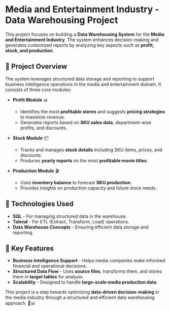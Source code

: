 # Media and Entertainment Industry - Data Warehousing Project


This project focuses on building a **Data Warehousing System** for the **Media and Entertainment Industry**. The system enhances decision-making and generates customized reports by analyzing key aspects such as **profit, stock, and production**.

## 📌 Project Overview
The system leverages structured data storage and reporting to support business intelligence operations in the media and entertainment domain. It consists of three core modules:

- **Profit Module** 📊  
  - Identifies the most **profitable stores** and suggests **pricing strategies** to maximize revenue.  
  - Generates reports based on **SKU sales data**, department-wise profits, and discounts.

- **Stock Module** 📦  
  - Tracks and manages **stock details** including SKU items, prices, and discounts.  
  - Produces **yearly reports** on the most **profitable movie titles**.

- **Production Module** 🎬  
  - Uses **inventory balance** to forecast **SKU production**.  
  - Provides insights on production capacity and future stock needs.

## 🔧 Technologies Used
- **SQL** - For managing structured data in the warehouse.
- **Talend** - For ETL (Extract, Transform, Load) operations.
- **Data Warehouse Concepts** - Ensuring efficient data storage and reporting.

## 🚀 Key Features
- **Business Intelligence Support** - Helps media companies make informed financial and operational decisions.
- **Structured Data Flow** - Uses **source files**, transforms them, and stores them in **target tables** for analysis.
- **Scalability** - Designed to handle **large-scale media production data**.

This project is a step towards optimizing **data-driven decision-making** in the media industry through a structured and efficient data warehousing approach. 🚀📊
